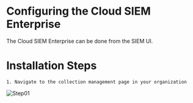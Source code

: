 Configuring the Cloud SIEM Enterprise
=====================================

The Cloud SIEM Enterprise can be done from the SIEM UI.

Installation Steps
==================

    1. Navigate to the collection management page in your organization

![Step01](https://github.com/wks-sumo-logic/sumologic-rfsync/blob/master/doc/01_sumologic/CSE_steps/cse.step1.png "Collection Management")

